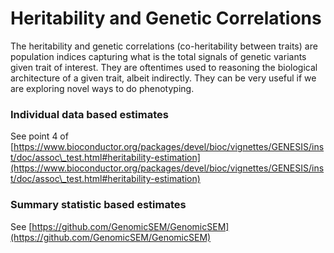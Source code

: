 # Heritability and Genetic Correlations

The heritability and genetic correlations (co-heritability between traits) are population indices capturing what is the total signals of genetic variants given trait of interest. They are oftentimes used to reasoning the biological architecture of a given trait, albeit indirectly. They can be very useful if we are exploring novel ways to do phenotyping.

### Individual data based estimates

See point 4 of [https://www.bioconductor.org/packages/devel/bioc/vignettes/GENESIS/inst/doc/assoc\_test.html#heritability-estimation](https://www.bioconductor.org/packages/devel/bioc/vignettes/GENESIS/inst/doc/assoc\_test.html#heritability-estimation)

### Summary statistic based estimates

See [https://github.com/GenomicSEM/GenomicSEM](https://github.com/GenomicSEM/GenomicSEM)
